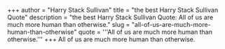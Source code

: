 +++
author = "Harry Stack Sullivan"
title = "the best Harry Stack Sullivan Quote"
description = "the best Harry Stack Sullivan Quote: All of us are much more human than otherwise."
slug = "all-of-us-are-much-more-human-than-otherwise"
quote = '''All of us are much more human than otherwise.'''
+++
All of us are much more human than otherwise.
